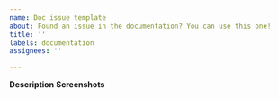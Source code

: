 ```yaml
---
name: Doc issue template
about: Found an issue in the documentation? You can use this one!
title: ''
labels: documentation
assignees: ''

---
```


**Description**
**Screenshots**
